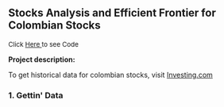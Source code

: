 ## Stocks Analysis and Efficient Frontier for Colombian Stocks

<p style="font-size:13px">Click <a href="https://github.com/andjimbon/Efficient-Frontier-for-Colombian-Stocks/blob/master/Optimal_Portfolio_with_Colombian_Stocks.ipynb">Here </a>to see Code</p>

**Project description:** 

To get historical data for colombian stocks, visit [Investing.com](https://www.investing.com/)

### 1. Gettin' Data
